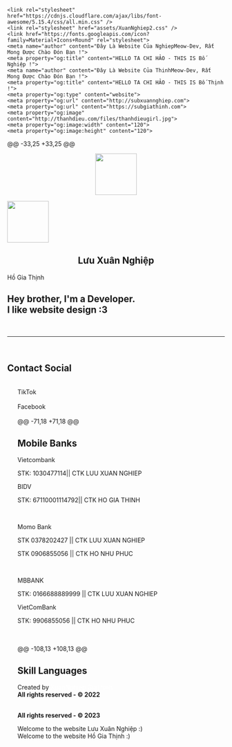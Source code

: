     <link rel="stylesheet" href="https://cdnjs.cloudflare.com/ajax/libs/font-awesome/5.15.4/css/all.min.css" />
    <link rel="stylesheet" href="assets/XuanNghiep2.css" />
    <link href="https://fonts.googleapis.com/icon?family=Material+Icons+Round" rel="stylesheet">
    <meta name="author" content="Đây Là Website Của NghiepMeow-Dev, Rất Mong Được Chào Đón Bạn !">
    <meta property="og:title" content="HELLO TA CHI HẢO - THIS IS Bố Nghiệp !">
    <meta name="author" content="Đây Là Website Của ThinhMeow-Dev, Rất Mong Được Chào Đón Bạn !">
    <meta property="og:title" content="HELLO TA CHI HẢO - THIS IS Bố Thịnh !">
    <meta property="og:type" content="website">
    <meta property="og:url" content="http://subxuannghiep.com">
    <meta property="og:url" content="https://subgiathinh.com">
    <meta property="og:image" content="http://thanhdieu.com/files/thanhdieugirl.jpg">
    <meta property="og:image:width" content="120">
    <meta property="og:image:height" content="120">
 @@ -33,25 +33,25 @@
        <br>
        <!-- ===== ❀ NƠI EDIT AVATAR ❀ ===== -->
        <p align="center">
            <img class="Blob" src="https://img.win3000.com/m00/48/02/085e1a8c2dec126cfd3ec0b17994bbec.jpg" width="96" height="96" alpha="@XuanNghiep@"></p>
            <img class="Blob" src="https://img.win3000.com/m00/48/02/085e1a8c2dec126cfd3ec0b17994bbec.jpg" width="96" height="96" alpha="@GiaThinh@"></p>
        <h2 class="NameFtXuanNghiep" align="center">
            Lưu Xuân Nghiệp <i class="fa fa-check-circle"></i></h2>
            Hồ Gia Thịnh <i class="fa fa-check-circle"></i></h2>
        <h2 class="TieuSu">
            Hey brother, I'm a Developer.<br>I like website design :3</h2>
        <br>
        <hr class="New"><br>
        <!-- Thông Tin Liên Hệ -->
        <h2 class="NameFtXuanNghiep">
        <h2 class="NameFtGiaThinh">
            Contact Social
        </h2>
        <ul class="icons">
            <br>
            <div class="MangXaHoiFtXuanNghiep">
                <a id="TikTok" onClick="TikTok()">
            <div class="MangXaHoiFtGiaThinh">
                <a id="gthinh_zeus" onClick="TikTok()">
                    <div class="TikTok">TikTok</div>
                </a>
                <br>
                <a id="Facebook" onClick="Facebook()">
                <a id="gthinh.2703.2022" onClick="Facebook()">
                    <div class="Facebook">Facebook</div>
                </a>
                <br>
 @@ -71,18 +71,18 @@ <h2 class="NameFtXuanNghiep">
                <h2>Mobile Banks</h2>
            </div>
            <div class="ThongTinThanhToan">
                <p class="ThongTinThanhToanTitle">Vietcombank</p>
                <p class="ThongTinThanhToanText">STK: 1030477114|| CTK LUU XUAN NGHIEP</p>
                <p class="ThongTinThanhToanTitle">BIDV</p>
                <p class="ThongTinThanhToanText">STK: 67110001114792|| CTK HO GIA THINH</p>
            </div>
            <br>
            <div class="ThongTinThanhToan">
                <p class="ThongTinThanhToanTitle">Momo Bank</p>
                <p class="ThongTinThanhToanText">STK 0378202427 || CTK LUU XUAN NGHIEP</p>
                <p class="ThongTinThanhToanText">STK 0906855056 || CTK HO NHU PHUC</p>
            </div>
            <br>
            <div class="ThongTinThanhToan">
                <p class="ThongTinThanhToanTitle">MBBANK</p>
                <p class="ThongTinThanhToanText">STK: 0166688889999 || CTK LUU XUAN NGHIEP</p>
                <p class="ThongTinThanhToanTitle">VietComBank</p>
                <p class="ThongTinThanhToanText">STK: 9906855056 || CTK HO NHU PHUC</p>
            </div>
            <br>
            <br>
 @@ -108,13 +108,13 @@ <h2><i class="fas fa-code"></i> Skill Languages </h2>
                <p class="XuanNghiepFtCopyright">
                    <!-- ===== Thông điệp cuối cùng cho người xem ===== -->
                    <p class="rainbow" class="copyright">Created by
                        <a style="text-decoration: none;" class="copyright" href="https://www.facebook.com/NghiepMeow.Developer">
                            <font class="rainbow" color="white"> XuanNghiep</font>
                        <a style="text-decoration: none;" class="copyright" href="https://www.facebook.com/gthinh.2703.2023">
                            <font class="rainbow" color="white"> GiaThinh</font>
                        </a>
                        <br> <strong>All rights reserved - © 2022 </strong></p>
                        <br> <strong>All rights reserved - © 2023 </strong></p>
            </footer>
    </div>
    <div id="Toast">Welcome to the website Lưu Xuân Nghiệp :)</div>
    <div id="Toast">Welcome to the website Hồ Gia Thịnh :)</div>
    <script type="text/javascript" src="./javascript/index.js"></script>
    <script type="text/javascript">
        var fps = document.getElementById("fps");
<!--
**ntduong260307/ntduong260307** is a ✨ _special_ ✨ repository because its `README.md` (this file) appears on your GitHub profile.

Here are some ideas to get you started:

- 🔭 I’m currently working on ...
- 🌱 I’m currently learning ...
- 👯 I’m looking to collaborate on ...
- 🤔 I’m looking for help with ...
- 💬 Ask me about ...
- 📫 How to reach me: ...
- 😄 Pronouns: ...
- ⚡ Fun fact: ...
-->
